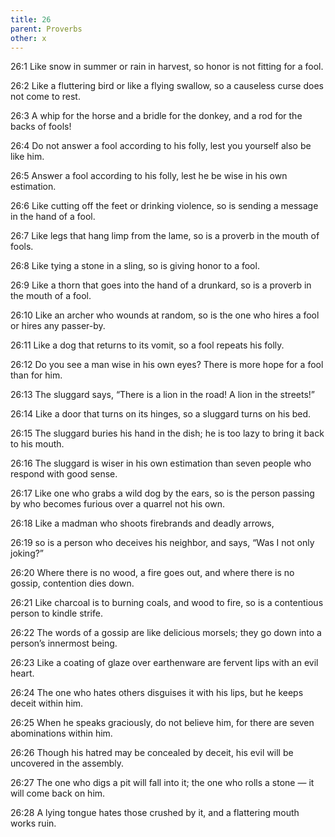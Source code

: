 ```yaml
---
title: 26
parent: Proverbs
other: x
---
```


<a name="26:1">26:1</a> Like snow in summer or rain in harvest, so honor is not fitting for a fool.

<a name="26:2">26:2</a> Like a fluttering bird or like a flying swallow, so a causeless curse does not come to rest.

<a name="26:3">26:3</a> A whip for the horse and a bridle for the donkey, and a rod for the backs of fools!

<a name="26:4">26:4</a> Do not answer a fool according to his folly, lest you yourself also be like him.

<a name="26:5">26:5</a> Answer a fool according to his folly, lest he be wise in his own estimation.

<a name="26:6">26:6</a> Like cutting off the feet or drinking violence, so is sending a message in the hand of a fool.

<a name="26:7">26:7</a> Like legs that hang limp from the lame, so is a proverb in the mouth of fools.

<a name="26:8">26:8</a> Like tying a stone in a sling, so is giving honor to a fool.

<a name="26:9">26:9</a> Like a thorn that goes into the hand of a drunkard, so is a proverb in the mouth of a fool.

<a name="26:10">26:10</a> Like an archer who wounds at random, so is the one who hires a fool or hires any passer-by.

<a name="26:11">26:11</a> Like a dog that returns to its vomit, so a fool repeats his folly.

<a name="26:12">26:12</a> Do you see a man wise in his own eyes? There is more hope for a fool than for him.

<a name="26:13">26:13</a> The sluggard says, “There is a lion in the road! A lion in the streets!”

<a name="26:14">26:14</a> Like a door that turns on its hinges, so a sluggard turns on his bed.

<a name="26:15">26:15</a> The sluggard buries his hand in the dish; he is too lazy to bring it back to his mouth.

<a name="26:16">26:16</a> The sluggard is wiser in his own estimation than seven people who respond with good sense.

<a name="26:17">26:17</a> Like one who grabs a wild dog by the ears, so is the person passing by who becomes furious over a quarrel not his own.

<a name="26:18">26:18</a> Like a madman who shoots firebrands and deadly arrows,

<a name="26:19">26:19</a> so is a person who deceives his neighbor, and says, “Was I not only joking?”

<a name="26:20">26:20</a> Where there is no wood, a fire goes out, and where there is no gossip, contention dies down.

<a name="26:21">26:21</a> Like charcoal is to burning coals, and wood to fire, so is a contentious person to kindle strife.

<a name="26:22">26:22</a> The words of a gossip are like delicious morsels; they go down into a person’s innermost being.

<a name="26:23">26:23</a> Like a coating of glaze over earthenware are fervent lips with an evil heart.

<a name="26:24">26:24</a> The one who hates others disguises it with his lips, but he keeps deceit within him.

<a name="26:25">26:25</a> When he speaks graciously, do not believe him, for there are seven abominations within him.

<a name="26:26">26:26</a> Though his hatred may be concealed by deceit, his evil will be uncovered in the assembly.

<a name="26:27">26:27</a> The one who digs a pit will fall into it; the one who rolls a stone — it will come back on him.

<a name="26:28">26:28</a> A lying tongue hates those crushed by it, and a flattering mouth works ruin.
